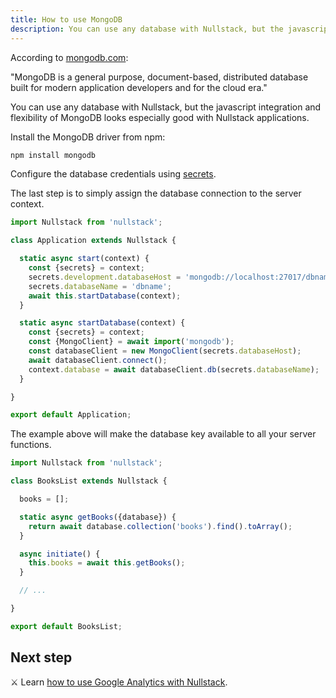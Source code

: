 ```yaml
---
title: How to use MongoDB
description: You can use any database with Nullstack, but the javascript integration and flexibility of MongoDB looks especially good with Nullstack applications
---
```


According to [mongodb.com](https://www.mongodb.com):

"MongoDB is a general purpose, document-based, distributed database built for modern application developers and for the cloud era."

You can use any database with Nullstack, but the javascript integration and flexibility of MongoDB looks especially good with Nullstack applications.

Install the MongoDB driver from npm: 

```sh
npm install mongodb
```

Configure the database credentials using [secrets](/context-secrets).

The last step is to simply assign the database connection to the server context.

```jsx
import Nullstack from 'nullstack';

class Application extends Nullstack {

  static async start(context) {
    const {secrets} = context;
    secrets.development.databaseHost = 'mongodb://localhost:27017/dbname';
    secrets.databaseName = 'dbname';
    await this.startDatabase(context);
  }

  static async startDatabase(context) {
    const {secrets} = context;
    const {MongoClient} = await import('mongodb');
    const databaseClient = new MongoClient(secrets.databaseHost);
    await databaseClient.connect();
    context.database = await databaseClient.db(secrets.databaseName);
  }

}

export default Application;
```

The example above will make the database key available to all your server functions.

```jsx
import Nullstack from 'nullstack';

class BooksList extends Nullstack {

  books = [];

  static async getBooks({database}) {
    return await database.collection('books').find().toArray();
  }

  async initiate() {
    this.books = await this.getBooks();
  }

  // ...

}

export default BooksList;
```

## Next step

⚔ Learn [how to use Google Analytics with Nullstack](/how-to-use-google-analytics-with-nullstack).